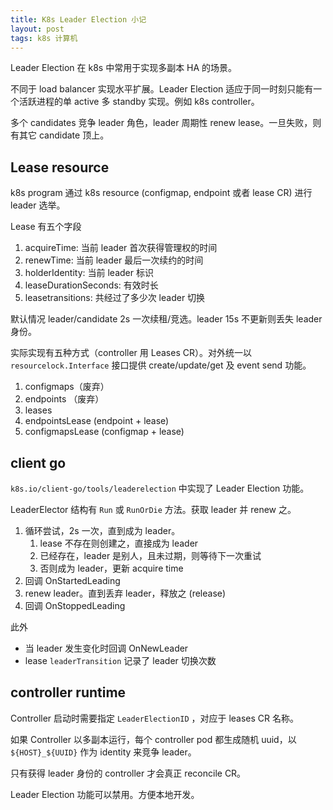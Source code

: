 ```yaml
---
title: K8s Leader Election 小记
layout: post
tags: k8s 计算机
---
```


Leader Election 在 k8s 中常用于实现多副本 HA 的场景。

不同于 load balancer 实现水平扩展。Leader Election 适应于同一时刻只能有一个活跃进程的单 active 多 standby 实现。例如 k8s controller。

多个 candidates 竞争 leader 角色，leader 周期性 renew lease。一旦失败，则有其它 candidate 顶上。

## Lease resource

k8s program 通过 k8s resource (configmap, endpoint 或者 lease CR) 进行 leader 选举。

Lease 有五个字段

1.  acquireTime: 当前 leader 首次获得管理权的时间
2.  renewTime: 当前 leader 最后一次续约的时间
3.  holderIdentity: 当前 leader 标识
4.  leaseDurationSeconds: 有效时长
5.  leasetransitions: 共经过了多少次 leader 切换

默认情况 leader/candidate 2s 一次续租/竞选。leader 15s 不更新则丢失 leader 身份。

实际实现有五种方式（controller 用 Leases CR）。对外统一以
`resourcelock.Interface` 接口提供 create/update/get 及 event send 功能。

1.  configmaps（废弃）
2.  endpoints （废弃）
3.  leases
4.  endpointsLease (endpoint + lease)
5.  configmapsLease (configmap + lease)

## client go

`k8s.io/client-go/tools/leaderelection` 中实现了 Leader Election 功能。

LeaderElector 结构有 `Run` 或 `RunOrDie` 方法。获取 leader 并 renew 之。

1.  循环尝试，2s 一次，直到成为 leader。
    1.  lease 不存在则创建之，直接成为 leader
    2.  已经存在，leader 是别人，且未过期，则等待下一次重试
    3.  否则成为 leader，更新 acquire time
2.  回调 OnStartedLeading
3.  renew leader。直到丢弃 leader，释放之 (release)
4.  回调 OnStoppedLeading

此外

- 当 leader 发生变化时回调 OnNewLeader
- lease `leaderTransition` 记录了 leader 切换次数

## controller runtime

Controller 启动时需要指定 `LeaderElectionID` ，对应于 leases CR 名称。

如果 Controller 以多副本运行，每个 controller pod 都生成随机 uuid，以
`${HOST}_${UUID}` 作为 identity 来竞争 leader。

只有获得 leader 身份的 controller 才会真正 reconcile CR。

Leader Election 功能可以禁用。方便本地开发。

